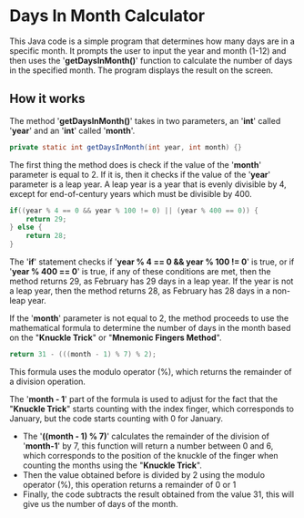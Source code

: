 # Days In Month Calculator

This Java code is a simple program that determines how many days are in a specific month. It prompts the user to input the year and month (1-12) and then uses the '**getDaysInMonth()**' function to calculate the number of days in the specified month. The program displays the result on the screen.

## How it works

The method '**getDaysInMonth()**' takes in two parameters, an '**int**' called '**year**' and an '**int**' called '**month**'.

```java
private static int getDaysInMonth(int year, int month) {}
```

The first thing the method does is check if the value of the '**month**' parameter is equal to 2. If it is, then it checks if the value of the '**year**' parameter is a leap year. A leap year is a year that is evenly divisible by 4, except for end-of-century years which must be divisible by 400. 

```java
if((year % 4 == 0 && year % 100 != 0) || (year % 400 == 0)) {
    return 29;
} else {
    return 28;
}
```

The '**if**' statement checks if '**year % 4 == 0 && year % 100 != 0**' is true, or if '**year % 400 == 0**' is true, if any of these conditions are met, then the method returns 29, as February has 29 days in a leap year. If the year is not a leap year, then the method returns 28, as February has 28 days in a non-leap year.

If the '**month**' parameter is not equal to 2, the method proceeds to use the mathematical formula to determine the number of days in the month based on the "**Knuckle Trick**" or "**Mnemonic Fingers Method**".

```java
return 31 - (((month - 1) % 7) % 2);
```

This formula uses the modulo operator (%), which returns the remainder of a division operation.

The '**month - 1**' part of the formula is used to adjust for the fact that the "**Knuckle Trick**" starts counting with the index finger, which corresponds to January, but the code starts counting with 0 for January.

- The '**((month - 1) % 7)**' calculates the remainder of the division of '**month-1**' by 7, this function will return a number between 0 and 6, which corresponds to the position of the knuckle of the finger when counting the months using the "**Knuckle Trick**".
- Then the value obtained before is divided by 2 using the modulo operator (%), this operation returns a remainder of 0 or 1
- Finally, the code subtracts the result obtained from the value 31, this will give us the number of days of the month.
